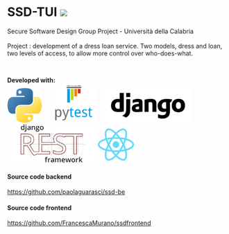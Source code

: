 # SSD-TUI <a href="https://hits.seeyoufarm.com"><img src="https://hits.seeyoufarm.com/api/count/incr/badge.svg?url=https%3A%2F%2Fgithub.com%2Fgiadagabriele%2FSSD-TUI&count_bg=%230C5B04&title_bg=%23ABABAB&icon=&icon_color=%23E7E7E7&title=hits&edge_flat=false"/></a>
Secure Software Design Group Project - Università della Calabria 
<br><br>
Project : development of a dress loan service. Two models, dress and loan, two levels of access, to allow more control over who-does-what.

<br>

**Developed with:** <br>
<img src="https://github.com/giadagabriele/SSD-TUI/blob/main/README/python.png" height="80px"/> &nbsp;&nbsp;&nbsp; <img src="https://github.com/giadagabriele/SSD-TUI/blob/main/README/pytest.png" height="90px"/> &nbsp;&nbsp; <img src="https://github.com/giadagabriele/SSD-TUI/blob/main/README/django.png" height="80px"/> <img src="https://github.com/giadagabriele/SSD-TUI/blob/main/README/django-rest.png" height="90px"/> <img src="https://github.com/giadagabriele/SSD-TUI/blob/main/README/react.png" height="85px"/> 

#### Source code backend
https://github.com/paolaguarasci/ssd-be


#### Source code frontend
https://github.com/FrancescaMurano/ssdfrontend
